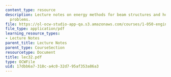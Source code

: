 ```yaml
---
content_type: resource
description: Lecture notes on energy methods for beam structures and how to solve
  problems.
file: https://ol-ocw-studio-app-qa.s3.amazonaws.com/courses/1-050-engineering-mechanics-i-fall-2007/17dbb6a7318ca4c032d795af353a86a3_lec32.pdf
file_type: application/pdf
learning_resource_types:
- Lecture Notes
parent_title: Lecture Notes
parent_type: CourseSection
resourcetype: Document
title: lec32.pdf
type: OCWFile
uid: 17dbb6a7-318c-a4c0-32d7-95af353a86a3
---
```

